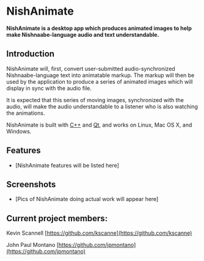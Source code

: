 # NishAnimate

**NishAnimate is a desktop app which produces animated images to help make Nishnaabe-language audio and text understandable.**

## Introduction

NishAnimate will, first, convert user-submitted audio-synchronized Nishnaabe-language text into animatable markup. The markup will then be used by the application to produce a series of animated images which will display in sync with the audio file.

It is expected that this series of moving images, synchronized with the audio, will make the audio understandable to a listener who is also watching the animations.

NishAnimate is built with [C++](https://en.wikipedia.org/wiki/C%2B%2B) and [Qt](https://en.wikipedia.org/wiki/Qt_(software)), and works on Linux, Mac OS X, and Windows.


## Features
* [NishAnimate features will be listed here]


## Screenshots
* [Pics of NishAnimate doing actual work will appear here]


## Current project members:

Kevin Scannell
[https://github.com/kscanne](https://github.com/kscanne)

John Paul Montano
[https://github.com/jpmontano](https://github.com/jpmontano)
